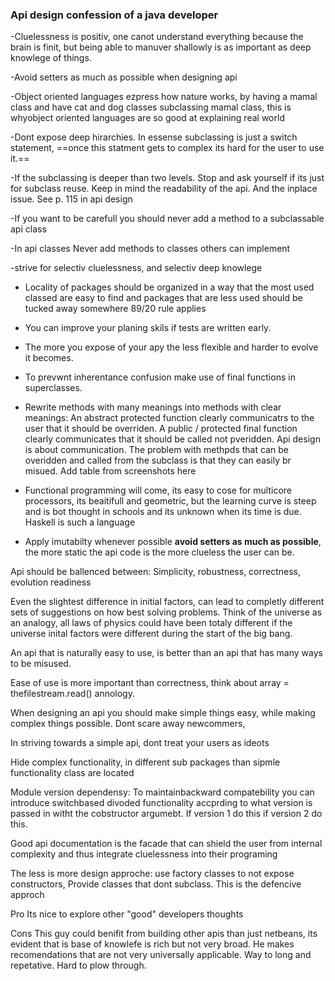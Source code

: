 ### Api design confession of a java developer 

-Cluelessness is positiv, one canot understand everything because the brain is finit, but being able to manuver shallowly is as important as deep knowlege of things.

-Avoid setters as much as possible when designing api

-Object oriented languages ezpress how nature works, by having a mamal class and have cat and dog classes subclassing mamal class, this is whyobject oriented languages are so good at explaining real world 

-Dont expose deep hirarchies. In essense subclassing is just a switch statement, ==once this statment gets to complex its hard for the user to use it.==

-If the subclassing is deeper than two levels. Stop and ask yourself if its just for subclass reuse. Keep in mind the readability of the api. And the inplace issue. See p. 115 in api design

-If you want to be carefull you should never add a method to a subclassable api class

-In api classes Never add methods to classes others can implement

-strive for selectiv cluelessness, and selectiv deep knowlege

- Locality of packages should be organized in a way that the most used classed are easy to find and packages that are less used should be tucked away somewhere 89/20 rule applies

- You can improve your planing skils if tests are written early.

- The more you expose of your apy the less flexible and harder to evolve it becomes.

- To prevwnt inherentance confusion make use of final functions in superclasses.

- Rewrite methods with many meanings into methods with clear meanings:
An abstract protected function clearly communicatrs to the user that it should be overriden.
A public / protected final function clearly communicates that it should be called not pveridden. Api design is about communication. The problem with methpds that can be overidden and called from the subclass  is that they can easily br misued.
Add table from screenshots here

- Functional programming will come, its easy to cose for multicore processors, its beaitifull and geometric, but the learning curve is steep and is bot thought in schools and its unknown when its time is due. Haskell is such a language

- Apply imutabilty whenever possible **avoid setters as much as possible**, the more static the api code is the more clueless the user can be. 

Api should be ballenced between:
Simplicity, robustness, correctness, evolution readiness

Even the slightest difference in initial factors, can lead to completly different sets of suggestions on how best solving problems. Think of the universe as an analogy, all laws of physics could have been totaly different if the universe inital factors were different during the start of the big bang.

An api that is naturally easy to use, is better than an api that has many ways  to be misused.

Ease of use is more important than correctness, think about array = thefilestream.read() annology.

When designing an api you should make simple things easy, while making complex things possible. Dont scare away newcommers, 

In striving towards a simple api, dont treat your users as ideots

Hide complex functionality, in different sub packages than sipmle functionality class are located

Module version dependensy: To maintainbackward compatebility you can introduce switchbased divoded functionality accprding to what version is passed in witht the cobstructor argumebt. If version 1 do this if version 2 do this. 

Good api documentation is the facade that can shield the user from internal complexity and thus integrate cluelessness into their programing

The less is more design approche: use factory classes to not expose constructors, 
Provide classes that dont subclass. This is the defencive approch

Pro
Its nice to explore other "good" developers thoughts

Cons
This guy could benifit from building other apis than just netbeans, its evident that is base of knowlefe is rich but not very broad. He makes recomendations that are not very universally applicable.
Way to long and repetative.
Hard to plow through.
